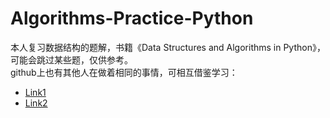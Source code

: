 # Algorithms-Practice-Python
本人复习数据结构的题解，书籍《Data Structures and Algorithms in Python》，可能会跳过某些题，仅供参考。<br>
github上也有其他人在做着相同的事情，可相互借鉴学习：
- [Link1](https://github.com/jihoonerd/Data_Structures_and_Algorithms_in_Python/tree/master/)
- [Link2](https://github.com/wdlcameron/Solutions-to-Data-Structures-and-Algorithms-in-Python)
